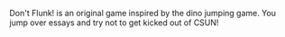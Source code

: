 Don't Flunk! is an original game inspired by the dino jumping game. You jump over essays and try not to get kicked out of CSUN!
